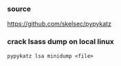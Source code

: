 ### source
https://github.com/skelsec/pypykatz  

### crack lsass dump on local linux
```
pypykatz lsa minidump <file>
```

